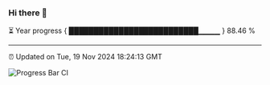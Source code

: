 ### Hi there 👋

⏳ Year progress { ██████████████████████████▁▁▁▁ } 88.46 %

---

⏰ Updated on Tue, 19 Nov 2024 18:24:13 GMT

![Progress Bar CI](https://github.com/liununu/liununu/workflows/Progress%20Bar%20CI/badge.svg)
